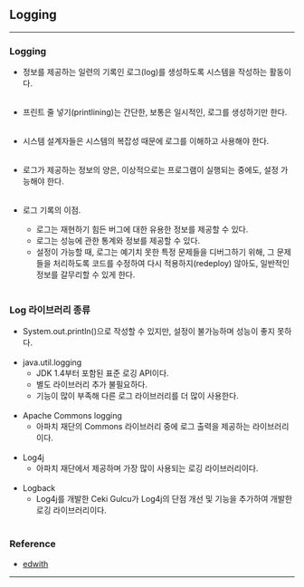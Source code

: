 Logging
-------

---

### Logging<br>

-	정보를 제공하는 일련의 기록인 로그(log)를 생성하도록 시스템을 작성하는 활동이다.<br><br>
-	프린트 줄 넣기(printlining)는 간단한, 보통은 일시적인, 로그를 생성하기만 한다.<br><br>
-	시스템 설계자들은 시스템의 복잡성 때문에 로그를 이해하고 사용해야 한다.<br><br>
-	로그가 제공하는 정보의 양은, 이상적으로는 프로그램이 실행되는 중에도, 설정 가능해야 한다.<br><br>
-	로그 기록의 이점.

	-	로그는 재현하기 힘든 버그에 대한 유용한 정보를 제공할 수 있다.
	-	로그는 성능에 관한 통계와 정보를 제공할 수 있다.
	-	설정이 가능할 때, 로그는 예기치 못한 특정 문제들을 디버그하기 위해, 그 문제들을 처리하도록 코드를 수정하여 다시 적용하지(redeploy) 않아도, 일반적인 정보를 갈무리할 수 있게 한다.<br><br>

### Log 라이브러리 종류<br>

-	System.out.println()으로 작성할 수 있지만, 설정이 불가능하며 성능이 좋지 못하다.<br><br>
-	java.util.logging
	-	JDK 1.4부터 포함된 표준 로깅 API이다.
	-	별도 라이브러리 추가 불필요하다.
	-	기능이 많이 부족해 다른 로그 라이브러리를 더 많이 사용한다.<br><br>
-	Apache Commons logging
	-	아파치 재단의 Commons 라이브러리 중에 로그 출력을 제공하는 라이브러리이다.<br><br>
-	Log4j
	-	아파치 재단에서 제공하며 가장 많이 사용되는 로깅 라이브러리이다.<br><br>
-	Logback
	-	Log4j를 개발한 Ceki Gulcu가 Log4j의 단점 개선 및 기능을 추가하여 개발한 로깅 라이브러리이다.<br><br>  

### Reference<br>

-	[edwith](https://www.edwith.org/boostcourse-web/lecture/16811/)

---
